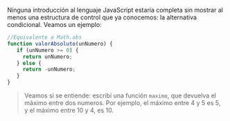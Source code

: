 Ninguna introducción al lenguaje JavaScript estaría completa sin mostrar al menos una estructura de control que ya conocemos: la alternativa condicional. Veamos un ejemplo:


```javascript
//Equivalente a Math.abs
function valorAbsoluto(unNumero) {
   if (unNumero >= 0) {
     return unNumero;
   } else {
     return -unNumero;
   }
}
```

> Veamos si se entiende: escribí una función `maximo`, que devuelva el máximo entre dos numeros. Por ejemplo, el máximo entre 4 y 5 es 5, y el máximo entre 10 y 4, es 10.
